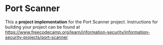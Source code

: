 # Port Scanner

This a **project implementation** for the Port Scanner project. Instructions for building your project can be found at https://www.freecodecamp.org/learn/information-security/information-security-projects/port-scanner
